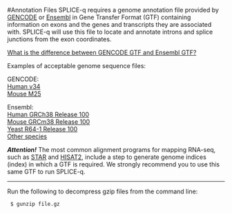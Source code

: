 #Annotation Files
SPLICE-q requires a genome annotation file provided by [GENCODE](https://www.gencodegenes.org/) or [Ensembl](https://www.ensembl.org/index.html) in Gene Transfer Format (GTF) containing information on exons and the genes and transcripts they are associated with. SPLICE-q will use this file to locate and annotate introns and splice junctions from the exon coordinates.

[What is the difference between GENCODE GTF and Ensembl GTF?](https://www.gencodegenes.org/pages/faq.html)

Examples of acceptable genome sequence files:

GENCODE: <br />
[Human v34](ftp://ftp.ebi.ac.uk/pub/databases/gencode/Gencode_human/release_34/gencode.v34.annotation.gtf.gz)<br />
[Mouse M25](ftp://ftp.ebi.ac.uk/pub/databases/gencode/Gencode_mouse/release_M25/gencode.vM25.annotation.gtf.gz)

Ensembl: <br />
[Human GRCh38 Release 100](ftp://ftp.ensembl.org/pub/release-100/gtf/homo_sapiens/Homo_sapiens.GRCh38.100.gtf.gz)<br />
[Mouse GRCm38 Release 100](ftp://ftp.ensembl.org/pub/release-100/gtf/mus_musculus/Mus_musculus.GRCm38.100.gtf.gz)<br />
[Yeast R64-1 Release 100](ftp://ftp.ensembl.org/pub/release-100/gtf/saccharomyces_cerevisiae/Saccharomyces_cerevisiae.R64-1-1.100.gtf.gz)<br />
[Other species](ftp://ftp.ensembl.org/pub/release-100/gtf/)<br />


***Attention!*** The most common alignment programs for mapping RNA-seq, such as [STAR](https://github.com/alexdobin/STAR) and [HISAT2](http://daehwankimlab.github.io/hisat2/), include a step to generate genome indices (index) in which a GTF is required. We strongly recommend you to use this same GTF to run SPLICE-q.  
__________________________________________________________________
Run the following to decompress gzip files from the command line:
```bash
 $ gunzip file.gz 
```


